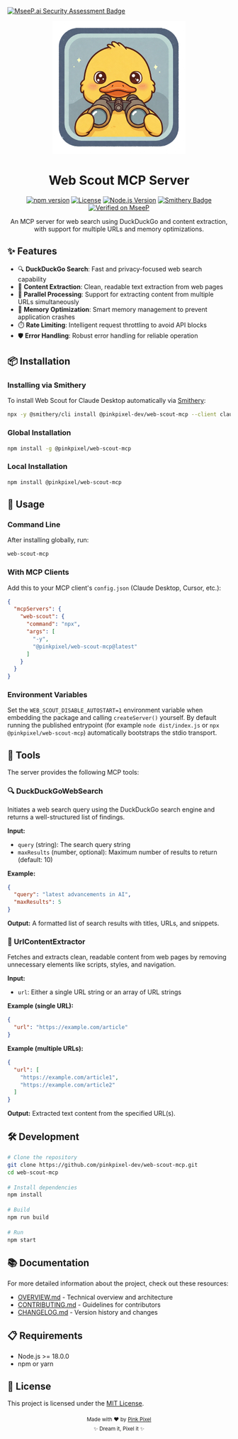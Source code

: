 [![MseeP.ai Security Assessment Badge](https://mseep.net/pr/pinkpixel-dev-web-scout-mcp-badge.png)](https://mseep.ai/app/pinkpixel-dev-web-scout-mcp)

<p align="center">
  <img src="assets/logo.png" alt="Web Scout MCP Logo" width="300"/>
</p>

<h1 align="center">Web Scout MCP Server</h1>
<p align="center">
  <a href="https://www.npmjs.com/package/@pinkpixel/web-scout-mcp"><img src="https://img.shields.io/npm/v/@pinkpixel/web-scout-mcp.svg" alt="npm version"></a>
  <a href="https://github.com/pinkpixel-dev/web-scout-mcp/blob/main/LICENSE"><img src="https://img.shields.io/badge/license-MIT-blue.svg" alt="License"></a>
  <a href="https://nodejs.org/en/"><img src="https://img.shields.io/badge/node-%3E%3D18.0.0-brightgreen.svg" alt="Node.js Version"></a>
  <a href="https://smithery.ai/badge/@pinkpixel-dev/web-scout-mcp"><img alt="Smithery Badge" src="https://smithery.ai/badge/@pinkpixel-dev/web-scout-mcp"></a>
  <a href="https://mseep.ai/app/f19a6453-c635-4bc8-b26a-3e9e36428a98"><img src="https://mseep.ai/badge.svg" alt="Verified on MseeP"></a>
</p>

<p align="center">
  An MCP server for web search using DuckDuckGo and content extraction, with support for multiple URLs and memory optimizations.
</p>

## ✨ Features

- 🔍 **DuckDuckGo Search**: Fast and privacy-focused web search capability
- 📄 **Content Extraction**: Clean, readable text extraction from web pages
- 🚀 **Parallel Processing**: Support for extracting content from multiple URLs simultaneously
- 💾 **Memory Optimization**: Smart memory management to prevent application crashes
- ⏱️ **Rate Limiting**: Intelligent request throttling to avoid API blocks
- 🛡️ **Error Handling**: Robust error handling for reliable operation

## 📦 Installation

### Installing via Smithery

To install Web Scout for Claude Desktop automatically via [Smithery](https://smithery.ai/server/@pinkpixel-dev/web-scout-mcp):

```bash
npx -y @smithery/cli install @pinkpixel-dev/web-scout-mcp --client claude
```

### Global Installation

```bash
npm install -g @pinkpixel/web-scout-mcp
```

### Local Installation

```bash
npm install @pinkpixel/web-scout-mcp
```

## 🚀 Usage

### Command Line

After installing globally, run:

```bash
web-scout-mcp
```

### With MCP Clients

Add this to your MCP client's `config.json` (Claude Desktop, Cursor, etc.):

```json
{
  "mcpServers": {
    "web-scout": {
      "command": "npx",
      "args": [
        "-y",
        "@pinkpixel/web-scout-mcp@latest"
      ]
    }
  }
}
```

### Environment Variables

Set the `WEB_SCOUT_DISABLE_AUTOSTART=1` environment variable when embedding the package and calling `createServer()` yourself. By default running the published entrypoint (for example `node dist/index.js` or `npx @pinkpixel/web-scout-mcp`) automatically bootstraps the stdio transport.

## 🧰 Tools

The server provides the following MCP tools:

### 🔍 DuckDuckGoWebSearch

Initiates a web search query using the DuckDuckGo search engine and returns a well-structured list of findings.

**Input:**
- `query` (string): The search query string
- `maxResults` (number, optional): Maximum number of results to return (default: 10)

**Example:**
```json
{
  "query": "latest advancements in AI",
  "maxResults": 5
}
```

**Output:**
A formatted list of search results with titles, URLs, and snippets.

### 📄 UrlContentExtractor

Fetches and extracts clean, readable content from web pages by removing unnecessary elements like scripts, styles, and navigation.

**Input:**
- `url`: Either a single URL string or an array of URL strings

**Example (single URL):**
```json
{
  "url": "https://example.com/article"
}
```

**Example (multiple URLs):**
```json
{
  "url": [
    "https://example.com/article1",
    "https://example.com/article2"
  ]
}
```

**Output:**
Extracted text content from the specified URL(s).

## 🛠️ Development

```bash
# Clone the repository
git clone https://github.com/pinkpixel-dev/web-scout-mcp.git
cd web-scout-mcp

# Install dependencies
npm install

# Build
npm run build

# Run
npm start
```

## 📚 Documentation

For more detailed information about the project, check out these resources:

- [OVERVIEW.md](OVERVIEW.md) - Technical overview and architecture
- [CONTRIBUTING.md](CONTRIBUTING.md) - Guidelines for contributors
- [CHANGELOG.md](CHANGELOG.md) - Version history and changes

## 📋 Requirements

- Node.js >= 18.0.0
- npm or yarn

## 📄 License

This project is licensed under the [MIT License](LICENSE).

<p align="center">
  <sub>Made with ❤️ by <a href="https://pinkpixel.dev">Pink Pixel</a></sub>
  <br>
  <sub>✨ Dream it, Pixel it ✨</sub>
</p>
